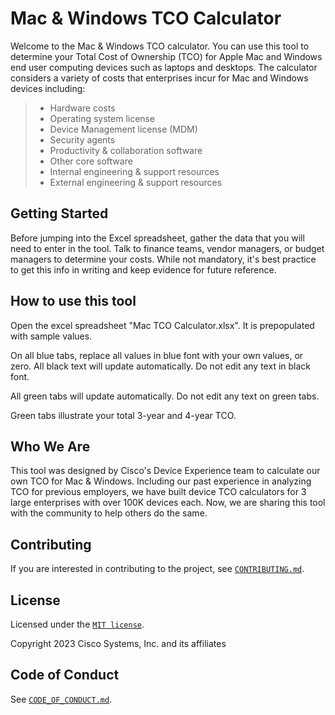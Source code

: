 # Mac & Windows TCO Calculator

Welcome to the Mac & Windows TCO calculator. You can use this tool to determine your Total Cost of Ownership (TCO) for Apple Mac and Windows end user computing devices such as laptops and desktops. The calculator considers a variety of costs that enterprises incur for Mac and Windows devices including:

> * Hardware costs
> * Operating system license
> * Device Management license (MDM)
> * Security agents
> * Productivity & collaboration software
> * Other core software
> * Internal engineering & support resources
> * External engineering & support resources

## Getting Started
Before jumping into the Excel spreadsheet, gather the data that you will need to enter in the tool. Talk to  finance teams, vendor managers, or budget managers to determine your costs. While not mandatory, it's best practice to get this info in writing and keep evidence for future reference. 

## How to use this tool
Open the excel spreadsheet "Mac TCO Calculator.xlsx". It is prepopulated with sample values.

On all blue tabs, replace all values in blue font with your own values, or zero. All black text will update automatically. Do not edit any text in black font.

All green tabs will update automatically. Do not edit any text on green tabs. 

Green tabs illustrate your total 3-year and 4-year TCO.

## Who We Are 
This tool was designed by Cisco's Device Experience team to calculate our own TCO for Mac & Windows. Including our past experience in analyzing TCO for previous employers, we have built device TCO calculators for 3 large enterprises with over 100K devices each. Now, we are sharing this tool with the community to help others do the same. 

## Contributing

If you are interested in contributing to the project, see [`CONTRIBUTING.md`](CONTRIBUTING.md).

## License
Licensed under the [`MIT license`](https://opensource.org/license/mit/).

Copyright 2023 Cisco Systems, Inc. and its affiliates

## Code of Conduct

See [`CODE_OF_CONDUCT.md`](CODE_OF_CONDUCT.md).
